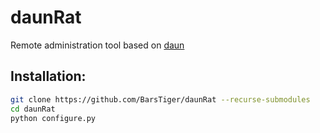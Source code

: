 # daunRat

Remote administration tool based on [daun](https://github.com/BarsTiger/daun)

## Installation:

```bash
git clone https://github.com/BarsTiger/daunRat --recurse-submodules
cd daunRat
python configure.py
```

